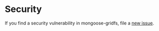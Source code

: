 # Security

If you find a security vulnerability in mongoose-gridfs, file a [new issue](https://github.com/lykmapipo/mongoose-gridfs/issues).

